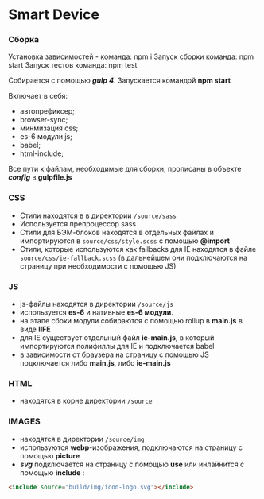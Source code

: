 # Smart Device

### Сборка

Установка зависимостей - команда: npm i
Запуск сборки команда: npm start
Запуск тестов команда: npm test

Собирается с помощью ___gulp 4___.
Запускается командой __npm start__

Включает в себя:
 - автопрефиксер;
 - browser-sync;
 - минмизация css;
 - es-6 модули js;
 - babel;
 - html-include;

Все пути к файлам, необходимые для сборки, прописаны в объекте ___config___ в __gulpfile.js__

### CSS
 - Стили находятся в в директории `/source/sass`
 - Используется препроцессор sass
 - Стили для БЭМ-блоков находятся в отдельных файлах и импортируются в `source/css/style.scss` с помощью __@import__
 - Стили, которые используются как fallbacks для IE находятся в файле `source/css/ie-fallback.scss` (в дальнейшем они подключаются на страницу при необходимости с помощью JS)

### JS

- js-файлы находятся в директории `/source/js`
- используется __es-6__ и нативные __es-6 модули__.
- на этапе сбоки модули собираются с помощью rollup в __main.js__ в виде __IIFE__
- для IE существует отдельный файл __ie-main.js__, в который импортируются полифиллы для IE и подключается babel
- в зависимости от браузера на страницу с помощью JS подключается либо __main.js__, либо __ie-main.js__

### HTML

- находятся в корне директории `/source`

### IMAGES

- находятся в директории `/source/img` 
- используются __webp__-изображения, подключаются на страницу с помощью __picture__
- ___svg___ подключается на страницу с помощью __use__ или инлайнится с помощью __include__ :
```html
<include source="build/img/icon-logo.svg"></include>
```

